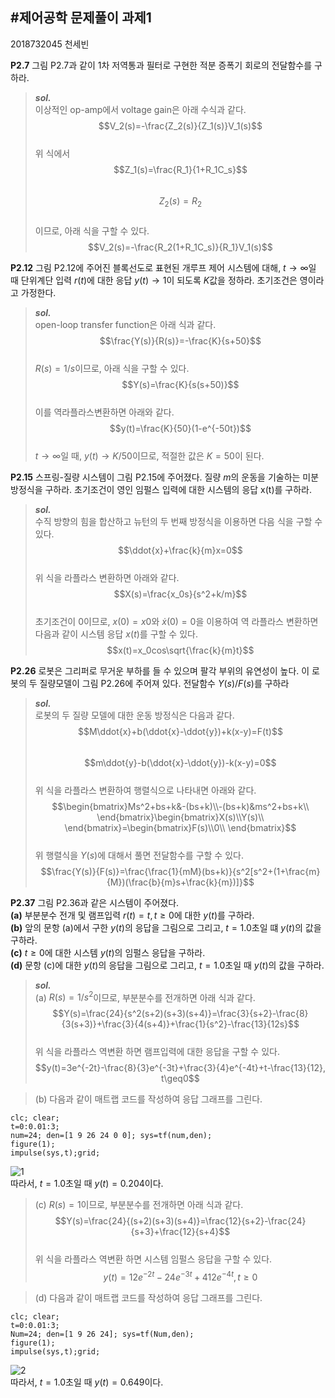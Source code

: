 #**제어공학 문제풀이 과제1**
---
2018732045 천세빈

**P2.7** 그림 P2.7과 같이 1차 저역통과 필터로 구현한 적분 증폭기 회로의 전달함수를 구하라.  

> ***sol.***  
이상적인 op-amp에서 voltage gain은 아래 수식과 같다.  
$$V_2(s)=-\frac{Z_2(s)}{Z_1(s)}V_1(s)$$  
위 식에서
$$Z_1(s)=\frac{R_1}{1+R_1C_s}$$  
$$Z_2(s)=R_2$$  
이므로, 아래 식을 구할 수 있다.  
$$V_2(s)=-\frac{R_2(1+R_1C_s)}{R_1}V_1(s)$$  




**P2.12** 그림 P2.12에 주어진 블록선도로 표현된 개루프 제어 시스템에 대해, $t{\rightarrow}{\infty}$일 때 단위계단 입력 $r(t)$에 대한 응답 $y(t){\rightarrow}1$이 되도록 $K$값을 정하라. 초기조건은 영이라고 가정한다.

>***sol.***  
open-loop transfer function은 아래 식과 같다.
$$\frac{Y(s)}{R(s)}=-\frac{K}{s+50}$$  
$R(s)=1/s$이므로, 아래 식을 구할 수 있다.
$$Y(s)=\frac{K}{s(s+50)}$$  
이를 역라플라스변환하면 아래와 같다.
$$y(t)=\frac{K}{50}(1-e^{-50t})$$  
$t{\rightarrow}{\infty}$일 때, $y(t){\rightarrow}K/50$이므로, 적절한 값은 $K=50$이 된다.




**P2.15** 스프링-질량 시스템이 그림 P2.15에 주어졌다. 질량 $m$의 운동을 기술하는 미분방정식을 구하라. 초기조건이 영인 임펄스 입력에 대한 시스템의 응답 x(t)를 구하라.

>***sol.***  
수직 방향의 힘을 합산하고 뉴턴의 두 번째 방정식을 이용하면 다음 식을 구할 수 있다.  
$$\ddot{x}+\frac{k}{m}x=0$$  
위 식을 라플라스 변환하면 아래와 같다.  
$$X(s)=\frac{x_0s}{s^2+k/m}$$  
초기조건이 0이므로, $x(0)=x0$와 $\dot{x}(0)=0$을 이용하여 역 라플라스 변환하면 다음과 같이 시스템 응답 $x(t)$를 구할 수 있다.  
$$x(t)=x_0cos\sqrt{\frac{k}{m}t}$$  




**P2.26** 로봇은 그리퍼로 무거운 부하를 들 수 있으며 팔각 부위의 유연성이 높다. 이 로봇의 두 질량모델이 그림 P2.26에 주어져 있다. 전달함수 $Y(s)/F(s)$를 구하라

>***sol.***  
로봇의 두 질량 모델에 대한 운동 방정식은 다음과 같다.  
$$M\ddot{x}+b(\ddot{x}-\ddot{y})+k(x-y)=F(t)$$  
$$m\ddot{y}-b(\ddot{x}-\ddot{y})-k(x-y)=0$$    
위 식을 라플라스 변환하여 행렬식으로 나타내면 아래와 같다.  
$$\begin{bmatrix}Ms^2+bs+k&-(bs+k)\\-(bs+k)&ms^2+bs+k\\ \end{bmatrix}\begin{bmatrix}X(s)\\Y(s)\\ \end{bmatrix}=\begin{bmatrix}F(s)\\0\\ \end{bmatrix}$$  
위 행렬식을 $Y(s)$에 대해서 풀면 전달함수를 구할 수 있다.
$$\frac{Y(s)}{F(s)}=\frac{\frac{1}{mM}(bs+k)}{s^2[s^2+(1+\frac{m}{M})(\frac{b}{m}s+\frac{k}{m})]}$$  




**P2.37** 그림 P2.36과 같은 시스템이 주어졌다.  
**(a)** 부분분수 전개 및 램프입력 $r(t)=t,t\geq0$에 대한 $y(t)$를 구하라.  
**(b)** 앞의 문항 (a)에서 구한 $y(t)$의 응답을 그림으로 그리고, $t=1.0$초일 떄 $y(t)$의 값을 구하라.  
**(c)** $t\geq0$에 대한 시스템 $y(t)$의 임펄스 응답을 구하라.  
**(d)** 문항 (c)에 대한 $y(t)$의 응답을 그림으로 그리고, $t=1.0$초일 때 $y(t)$의 값을 구하라.

>***sol.***  
(a) $R(s)=1/s^2$이므로, 부분분수를 전개하면 아래 식과 같다.  
$$Y(s)=\frac{24}{s^2(s+2)(s+3)(s+4)}=\frac{3}{s+2}-\frac{8}{3(s+3)}+\frac{3}{4(s+4)}+\frac{1}{s^2}-\frac{13}{12s}$$  
위 식을 라플라스 역변환 하면 램프입력에 대한 응답을 구할 수 있다.  
$$y(t)=3e^{-2t}-\frac{8}{3}e^{-3t}+\frac{3}{4}e^{-4t}+t-\frac{13}{12}, t\geq0$$  

>(b) 다음과 같이 매트랩 코드를 작성하여 응답 그래프를 그린다.
```
clc; clear;
t=0:0.01:3;
num=24; den=[1 9 26 24 0 0]; sys=tf(num,den);
figure(1);
impulse(sys,t);grid;
```
![1](https://drive.google.com/uc?export=view&id=1FpE0izpm9ytPh6h0nc2QGJMjzJGgDGnC)  
따라서, $t=1.0$초일 때 $y(t)=0.204$이다.  

>(c) $R(s)=1$이므로, 부분분수를 전개하면 아래 식과 같다.  
$$Y(s)=\frac{24}{(s+2)(s+3)(s+4)}=\frac{12}{s+2}-\frac{24}{s+3}+\frac{12}{s+4}$$  
위 식을 라플라스 역변환 하면 시스템 임펄스 응답을 구할 수 있다.  
$$y(t)=12e^{-2t}-24e^{-3t}+412e^{-4t}, t\geq0$$  

>(d) 다음과 같이 매트랩 코드를 작성하여 응답 그래프를 그린다.
```
clc; clear;
t=0:0.01:3;
Num=24; den=[1 9 26 24]; sys=tf(Num,den);
figure(1);
impulse(sys,t);grid;
```
![2](https://drive.google.com/uc?export=view&id=1hROSYR-726T05uRRuNwI17uFVczI3DS7)    
따라서, $t=1.0$초일 때 $y(t)=0.649$이다.
